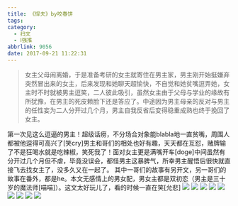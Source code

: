 ```yaml
---
title: 《悍夫》by咬春饼
tags:
category:
  - 扫文
  - Ⅰ强推
abbrlink: 9056
date: 2017-09-21 11:22:31
---
```

<meta name="referrer" content="no-referrer" />

> 女主父母闹离婚，于是准备考研的女主就寄住在男主家，男主刚开始挺嫌弃突然冒出来的女主，后来发现和她聊天超愉快，不自觉和她贫嘴逗弄她，女主时不时就被男主逗笑，二人彼此吸引，虽然女主由于父母与学业的缘故有所犹豫，在男主的死皮赖脸下还是答应了。中途因为男主母亲的反对与男主的任性妄为二人分开过几个月，男主自我反省后变得稳重成熟也终于挽回了女主。

<!-- more -->

第一次见这么逗逼的男主！超级话痨，不分场合对象能blabla地一直贫嘴，周围人都被他逗得可高兴了[笑cry]男主和哥们的相处也好有趣，天天都在互怼，赌牌输了不是狂喝水就是吃辣椒，笑死我了！面对女主更是满嘴开车[doge]中间虽然有分开过几个月但不虐，毕竟没误会，都怪男主这暴脾气，所幸男主醒悟后很快就直接飞去找女主了，没多久又在一起了。
其中一哥们的故事有另开文，另一哥们的故事在番外，都是he。本文无感情上的男女配，男女主都是双初恋（男主是三十岁的魔法师[喵喵]）。这文太好玩儿了，看的时候一直在笑[允悲]
![](https://wx1.sinaimg.cn/mw690/0069kFhhgy1fjrezgqm5jj30qo1bfgw8.jpg)
![](https://wx3.sinaimg.cn/mw690/0069kFhhgy1fjrezilqhpj30qo1bfwnw.jpg)
![](https://wx4.sinaimg.cn/mw690/0069kFhhgy1fjrezk25clj30qo1bfk0y.jpg)
![](https://wx3.sinaimg.cn/mw690/0069kFhhgy1fjrezlie1gj30qo1bfgv1.jpg)
![](https://wx3.sinaimg.cn/mw690/0069kFhhgy1fjrezmsi57j30qo1bfn6g.jpg)
![](https://wx4.sinaimg.cn/mw690/0069kFhhgy1fjrezomn3lj30qo1bf7cx.jpg)
![](https://wx4.sinaimg.cn/mw690/0069kFhhgy1fjrezpp3tlj30qo1bfqch.jpg)
![](https://wx2.sinaimg.cn/mw690/0069kFhhgy1fjrezr8w2ej30qo1bfk0f.jpg)
![](https://wx4.sinaimg.cn/mw690/0069kFhhgy1fjrezfps8rj30qo1bf47r.jpg)